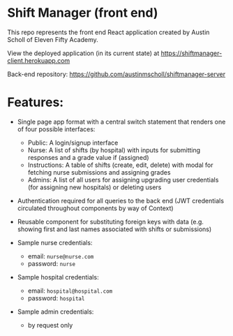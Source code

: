 # Shift Manager (front end)

This repo represents the front end React application created by Austin Scholl of Eleven Fifty Academy.

View the deployed application (in its current state) at <a href="https://shiftmanager-client.herokuapp.com">https://shiftmanager-client.herokuapp.com</a>

Back-end repository: <a href="https://github.com/austinmscholl/shiftmanager-server">https://github.com/austinmscholl/shiftmanager-server</a>

# Features:

- Single page app format with a central switch statement that renders one of four possible interfaces:

  - Public: A login/signup interface
  - Nurse: A list of shifts (by hospital) with inputs for submitting responses and a grade value if (assigned)
  - Instructions: A table of shifts (create, edit, delete) with modal for fetching nurse submissions and assigning grades
  - Admins: A list of all users for assigning upgrading user credentials (for assigning new hospitals) or deleting users

- Authentication required for all queries to the back end (JWT credentials circulated throughout components by way of Context)

- Reusable component for substituting foreign keys with data (e.g. showing first and last names associated with shifts or submissions)

* Sample nurse credentials:

  - email: `nurse@nurse.com`
  - password: `nurse`

* Sample hospital credentials:

  - email: `hospital@hospital.com`
  - password: `hospital`

* Sample admin credentials:

  - by request only

